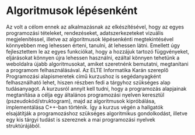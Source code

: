 # Algoritmusok lépésenként
Az volt a célom ennek az alkalmazásnak az elkészítésével, hogy az egyes programozási tételeket, rendezéseket, adatszerkezeteket vizuális megjelenítéssel, illetve az algoritmusok lépésenkénti megtekintésével könnyebben meg lehessen érteni, tanulni, át lehessen látni.
Emellett úgy fejlesztettem le az egyes funkciókat, hogy a hozzájuk tartozó függvényeket, eljárásokat könnyen újra lehessen használni, ezáltal könnyen tehetünk a weboldalra újabb algoritmusokat, amiket szeretnénk bemutatni, megtanítani a programom felhasználásával.
Az ELTE Informatika Karán szereplő Programozási alapismeretek című kurzushoz is segédanyagként felhasználható lehet, hiszen részben fedi a tárgyhoz szükséges alap tudásanyagot. A kurzusról annyit kell tudni, hogy a programozás alapjainak megtanítása a célja egy általános programozási nyelven keresztül (pszeudokód/struktogram), majd az algoritmusok kipróbálása, implementálása C++-ban történik. Így a kurzus végén a hallgatók elsajátítják a programozáshoz szükséges algoritmikus gondolkodást, illetve egy kis tárgyi tudást is szereznek a mai programozási nyelvek struktúrájából.

